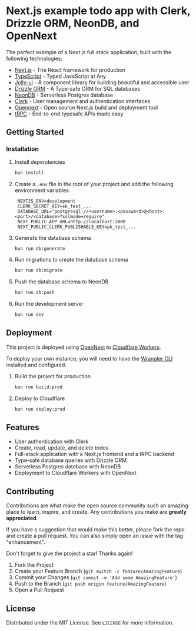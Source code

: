 # Next.js example todo app with Clerk, Drizzle ORM, NeonDB, and OpenNext

The perfect example of a Next.js full stack application, built with the following technologies:

- [Next.js](https://nextjs.org/) - The React framework for production
- [TypeScript](https://www.typescriptlang.org/) - Typed JavaScript at Any
- [Jolly-ui](https://jolly-ui.com/) - A component library for building beautiful and accessible user
- [Drizzle ORM](https://orm.drizzle.team/) - A Type-safe ORM for SQL databases
- [NeonDB](https://neondb.com/) - Serverless Postgres database
- [Clerk](https://clerk.com/) - User management and authentication
  interfaces
- [Opennext](https://opennext.dev/) - Open source Next.js build and deployment tool
- [tRPC](https://trpc.io/) - End-to-end typesafe APIs made easy

## Getting Started

### Installation

1. Install dependencies
   ```sh
   bun install
   ```
2. Create a `.env` file in the root of your project and add the following environment variables:
   ```
    NEXTJS_ENV=development
    CLERK_SECRET_KEY=sk_test_...
    DATABASE_URL="postgresql://<username>:<password>@<host>:<port>/<database>?sslmode=require"
    NEXT_PUBLIC_APP_URL=http://localhost:3000
    NEXT_PUBLIC_CLERK_PUBLISHABLE_KEY=pk_test_...
   ```
3. Generate the database schema
   ```sh
   bun run db:generate
   ```
4. Run migrations to create the database schema
   ```sh
   bun run db:migrate
   ```
5. Push the database schema to NeonDB
   ```sh
   bun run db:push
   ```
6. Run the development server
   ```sh
   bun run dev
   ```

## Deployment

This project is deployed using [OpenNext](https://opennext.dev/)
to [Cloudflare Workers](https://workers.cloudflare.com/).

To deploy your own instance, you will need to have
the [Wrangler CLI](https://developers.cloudflare.com/workers/wrangler/get-started/) installed and
configured.

1. Build the project for production
   ```sh
   bun run build:prod
   ```
2. Deploy to Cloudflare
   ```sh
   bun run deploy:prod
   ```

## Features

- User authentication with Clerk
- Create, read, update, and delete todos
- Full-stack application with a Next.js frontend and a tRPC backend
- Type-safe database queries with Drizzle ORM
- Serverless Postgres database with NeonDB
- Deployment to Cloudflare Workers with OpenNext

## Contributing

Contributions are what make the open source community such an amazing place to learn, inspire, and
create. Any contributions you make are **greatly appreciated**.

If you have a suggestion that would make this better, please fork the repo and create a pull
request. You can also simply open an issue with the tag "enhancement".

Don't forget to give the project a star! Thanks again!

1. Fork the Project
2. Create your Feature Branch (`git switch -c feature/AmazingFeature`)
3. Commit your Changes (`git commit -m 'Add some AmazingFeature'`)
4. Push to the Branch (`git push origin feature/AmazingFeature`)
5. Open a Pull Request

## License

Distributed under the MIT License. See `LICENSE` for more information.
